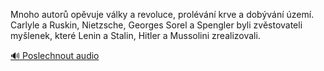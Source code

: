 
Mnoho autorů opěvuje války a revoluce, prolévání krve a dobývání území. Carlyle a Ruskin, Nietzsche, Georges Sorel a Spengler byli zvěstovateli myšlenek, které Lenin a Stalin, Hitler a Mussolini zrealizovali.

[🔊 Poslechnout audio](/data/7-paragraphs/audio/chapter_125/para_010-Mnoho-autor-opvuje-vlky-a-revoluce-prolvn-k.mp3)
